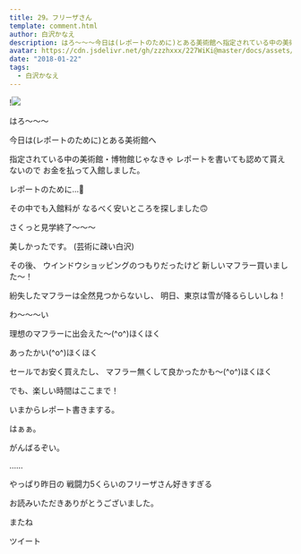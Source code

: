 ```yaml
---
title: 29。フリーザさん
template: comment.html
author: 白沢かなえ
description: はろ〜〜〜今日は(レポートのために)とある美術館へ指定されている中の美術館・博物館じゃなきゃレポートを書いても認めて貰えないのでお金を払って入館しました。レポートのため...
avatar: https://cdn.jsdelivr.net/gh/zzzhxxx/227WiKi@master/docs/assets/photo/avatar/kanae.jpg
date: "2018-01-22"
tags:
  - 白沢かなえ
---
```


!![](https://cdn.jsdelivr.net/gh/227WiKi/227WiKi-image@master/blog-image/kanae-2018-01-22_1.jpg)






はろ〜〜〜



今日は(レポートのために)とある美術館へ


指定されている中の美術館・博物館じゃなきゃ
レポートを書いても認めて貰えないので
お金を払って入館しました。

レポートのために…💸





その中でも入館料が
なるべく安いところを探しました🙃


さくっと見学終了〜〜〜



美しかったです。
(芸術に疎い白沢)







その後、
ウインドウショッピングのつもりだったけど
新しいマフラー買いました〜！

紛失したマフラーは全然見つからないし、
明日、東京は雪が降るらしいしね！






わ〜〜〜い






理想のマフラーに出会えた〜(^o^)ほくほく



あったかい(^o^)ほくほく



セールでお安く買えたし、
マフラー無くして良かったかも〜(^o^)ほくほく






でも、楽しい時間はここまで！






いまからレポート書きまする。

はぁぁ。





がんばるぞい。




……


やっぱり昨日の
戦闘力5くらいのフリーザさん好きすぎる









お読みいただきありがとうございました。

またね


ツイート



